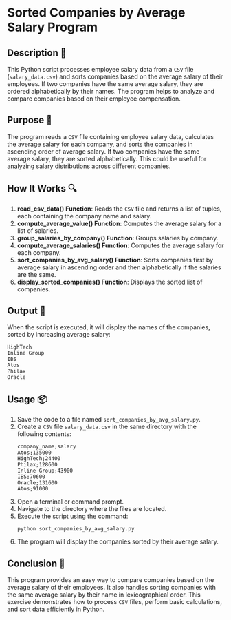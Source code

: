 # Sorted Companies by Average Salary Program

## Description 📝

This Python script processes employee salary data from a `CSV` file (`salary_data.csv`) and sorts companies based on the average salary of their employees.
If two companies have the same average salary, they are ordered alphabetically by their names.
The program helps to analyze and compare companies based on their employee compensation.

## Purpose 🎯

The program reads a `CSV` file containing employee salary data, calculates the average salary for each company, and sorts the companies in ascending order of average salary.
If two companies have the same average salary, they are sorted alphabetically.
This could be useful for analyzing salary distributions across different companies.

## How It Works 🔍

1. **read_csv_data() Function**: Reads the `CSV` file and returns a list of tuples, each containing the company name and salary.
2. **compute_average_value() Function**: Computes the average salary for a list of salaries.
3. **group_salaries_by_company() Function**: Groups salaries by company.
4. **compute_average_salaries() Function**: Computes the average salary for each company.
5. **sort_companies_by_avg_salary() Function**: Sorts companies first by average salary in ascending order and then alphabetically if the salaries are the same.
6. **display_sorted_companies() Function**: Displays the sorted list of companies.

## Output 📜

When the script is executed, it will display the names of the companies, sorted by increasing average salary:

```
HighTech
Inline Group
IBS
Atos
Philax
Oracle
```

## Usage 📦

1. Save the code to a file named `sort_companies_by_avg_salary.py`.
2. Create a `CSV` file `salary_data.csv` in the same directory with the following contents:
    ```
    company_name;salary
    Atos;135000
    HighTech;24400
    Philax;128600
    Inline Group;43900
    IBS;70600
    Oracle;131600
    Atos;91000
    ```
3. Open a terminal or command prompt.
4. Navigate to the directory where the files are located.
5. Execute the script using the command:
    ```
    python sort_companies_by_avg_salary.py
    ```
6. The program will display the companies sorted by their average salary.

## Conclusion 🚀

This program provides an easy way to compare companies based on the average salary of their employees. It also handles sorting companies with the same average salary by their name in lexicographical order. This exercise demonstrates how to process `CSV` files, perform basic calculations, and sort data efficiently in Python.
